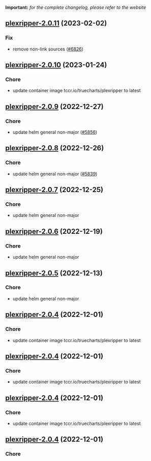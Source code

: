 **Important:**
*for the complete changelog, please refer to the website*




## [plexripper-2.0.11](https://github.com/truecharts/charts/compare/plexripper-2.0.10...plexripper-2.0.11) (2023-02-02)

### Fix

- remove non-link sources ([#6826](https://github.com/truecharts/charts/issues/6826))
  
  


## [plexripper-2.0.10](https://github.com/truecharts/charts/compare/plexripper-2.0.9...plexripper-2.0.10) (2023-01-24)

### Chore

- update container image tccr.io/truecharts/plexripper to latest
  
  


## [plexripper-2.0.9](https://github.com/truecharts/charts/compare/plexripper-2.0.8...plexripper-2.0.9) (2022-12-27)

### Chore

- update helm general non-major ([#5856](https://github.com/truecharts/charts/issues/5856))
  
  


## [plexripper-2.0.8](https://github.com/truecharts/charts/compare/plexripper-2.0.7...plexripper-2.0.8) (2022-12-26)

### Chore

- update helm general non-major ([#5839](https://github.com/truecharts/charts/issues/5839))
  
  


## [plexripper-2.0.7](https://github.com/truecharts/charts/compare/plexripper-2.0.6...plexripper-2.0.7) (2022-12-25)

### Chore

- update helm general non-major
  
  


## [plexripper-2.0.6](https://github.com/truecharts/charts/compare/plexripper-2.0.5...plexripper-2.0.6) (2022-12-19)

### Chore

- update helm general non-major
  
  


## [plexripper-2.0.5](https://github.com/truecharts/charts/compare/plexripper-2.0.4...plexripper-2.0.5) (2022-12-13)

### Chore

- update helm general non-major
  
  


## [plexripper-2.0.4](https://github.com/truecharts/charts/compare/plexripper-2.0.3...plexripper-2.0.4) (2022-12-01)

### Chore

- update container image tccr.io/truecharts/plexripper to latest
  
  


## [plexripper-2.0.4](https://github.com/truecharts/charts/compare/plexripper-2.0.3...plexripper-2.0.4) (2022-12-01)

### Chore

- update container image tccr.io/truecharts/plexripper to latest
  
  


## [plexripper-2.0.4](https://github.com/truecharts/charts/compare/plexripper-2.0.3...plexripper-2.0.4) (2022-12-01)

### Chore

- update container image tccr.io/truecharts/plexripper to latest
  
  


## [plexripper-2.0.4](https://github.com/truecharts/charts/compare/plexripper-2.0.3...plexripper-2.0.4) (2022-12-01)

### Chore
